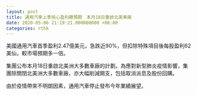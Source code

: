 ```yaml
---
layout: post
title: 通用汽車上季核心盈利勝預期　本月18日重啟北美車廠
date: 2020-05-06 21:19:21.000000000 +08:00
categories: rthk
---
```


美國通用汽車首季盈利2.47億美元，急跌近90%，但扣除特殊項目後每股盈利62美仙，較市場預期多一倍。

集團公布本月18日重啟北美洲大多數車廠的計劃。為應對新型肺炎疫情影響，集團除關閉北美洲大多數車廠，亦大幅削減開支，包括取消派息及股份回購。

由於疫情帶來不明朗因素，通用汽車停止發布今年業績展望。
